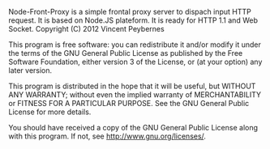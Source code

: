 Node-Front-Proxy is a simple frontal proxy server to dispach input
HTTP request. It is based on Node.JS plateform. It is ready for 
HTTP 1.1 and Web Socket.
Copyright (C) 2012  Vincent Peybernes

This program is free software: you can redistribute it and/or modify
it under the terms of the GNU General Public License as published by
the Free Software Foundation, either version 3 of the License, or
(at your option) any later version.

This program is distributed in the hope that it will be useful,
but WITHOUT ANY WARRANTY; without even the implied warranty of
MERCHANTABILITY or FITNESS FOR A PARTICULAR PURPOSE.  See the
GNU General Public License for more details.

You should have received a copy of the GNU General Public License
along with this program.  If not, see <http://www.gnu.org/licenses/>.